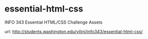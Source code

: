 essential-html-css
==================

INFO 343 Essential HTML/CSS Challenge Assets


url: http://students.washington.edu/yilinj/info343/essential-html-css/
